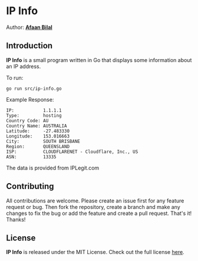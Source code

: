 IP Info
=======

Author: **[Afaan Bilal](https://afaan.dev)**

## Introduction
**IP Info** is a small program written in Go that displays some information about an IP address.  

To run:
````
go run src/ip-info.go
````

Example Response:
````
IP:           1.1.1.1
Type:         hosting
Country Code: AU
Country Name: AUSTRALIA
Latitude:     -27.483330
Longitude:    153.016663
City:         SOUTH BRISBANE
Region:       QUEENSLAND
ISP:          CLOUDFLARENET - Cloudflare, Inc., US
ASN:          13335
````

The data is provided from IPLegit.com

## Contributing
All contributions are welcome. Please create an issue first for any feature request
or bug. Then fork the repository, create a branch and make any changes to fix the bug 
or add the feature and create a pull request. That's it!
Thanks!

## License
**IP Info** is released under the MIT License.
Check out the full license [here](LICENSE).
